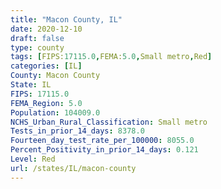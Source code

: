 ```yaml
---
title: "Macon County, IL"
date: 2020-12-10
draft: false
type: county
tags: [FIPS:17115.0,FEMA:5.0,Small metro,Red]
categories: [IL]
County: Macon County
State: IL
FIPS: 17115.0
FEMA_Region: 5.0
Population: 104009.0
NCHS_Urban_Rural_Classification: Small metro
Tests_in_prior_14_days: 8378.0
Fourteen_day_test_rate_per_100000: 8055.0
Percent_Positivity_in_prior_14_days: 0.121
Level: Red
url: /states/IL/macon-county
---
```



